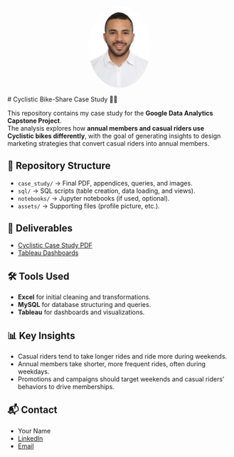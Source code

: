 <p align="center">
  <img src="assets/profile.jpg" alt="Profile picture" width="140" style="border-radius:50%">
</p>
# Cyclistic Bike-Share Case Study 🚴‍♀️

This repository contains my case study for the **Google Data Analytics Capstone Project**.  
The analysis explores how **annual members and casual riders use Cyclistic bikes differently**, with the goal of generating insights to design marketing strategies that convert casual riders into annual members.

## 📂 Repository Structure
- `case_study/` → Final PDF, appendices, queries, and images.
- `sql/` → SQL scripts (table creation, data loading, and views).
- `notebooks/` → Jupyter notebooks (if used, optional).
- `assets/` → Supporting files (profile picture, etc.).

## 📑 Deliverables
- [Cyclistic Case Study PDF](case_study/cyclistic_case_study.pdf)  
- [Tableau Dashboards](dashboards_links.md)  

## 🛠 Tools Used
- **Excel** for initial cleaning and transformations.  
- **MySQL** for database structuring and queries.  
- **Tableau** for dashboards and visualizations.  

## 📊 Key Insights
- Casual riders tend to take longer rides and ride more during weekends.  
- Annual members take shorter, more frequent rides, often during weekdays.  
- Promotions and campaigns should target weekends and casual riders’ behaviors to drive memberships.  

## 📬 Contact
- Your Name  
- [LinkedIn](www.linkedin.com/in/andres-felipe-gomez-camelo)  
- [Email](Andres98_gomezca@hotmail.com)  
